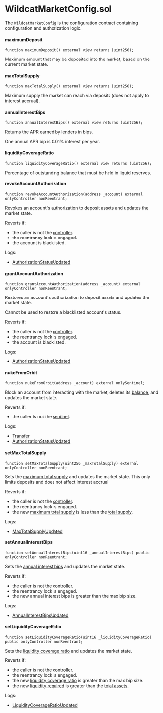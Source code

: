 # WildcatMarketConfig.sol

The `WildcatMarketConfig` is the configuration contract containing configuration and authorization logic.

#### maximumDeposit

```solidity
function maximumDeposit() external view returns (uint256);
```

Maximum amount that may be deposited into the market, based on the current market state.

#### maxTotalSupply

```solidity
function maxTotalSupply() external view returns (uint256);
```

Maximum supply the market can reach via deposits (does not apply to interest accrual).

#### annualInterestBips

```solidity
function annualInterestBips() external view returns (uint256);
```

Returns the APR earned by lenders in bips.

One annual APR bip is 0.01% interest per year.

#### liquidityCoverageRatio

```solidity
function liquidityCoverageRatio() external view returns (uint256);
```

Percentage of outstanding balance that must be held in liquid reserves.

#### revokeAccountAuthorization

```solidity
function revokeAccountAuthorization(address _account) external onlyController nonReentrant;
```

Revokes an account's authorization to deposit assets and updates the market state.

Reverts if:

* the caller is not the [controller](wildcatmarketbase.sol.md#controller).
* the reentrancy lock is engaged.
* the account is blacklisted.

Logs:

* [AuthorizationStatusUpdated](events.md#authorizationstatusupdated)

#### grantAccountAuthorization

```solidity
function grantAccountAuthorization(address _account) external onlyController nonReentrant;
```

Restores an account's authorization to deposit assets and updates the market state.

Cannot be used to restore a blacklisted account's status.

Reverts if:

* the caller is not the [controller](wildcatmarketbase.sol.md#controller).
* the reentrancy lock is engaged.
* the account is blacklisted.

Logs:

* [AuthorizationStatusUpdated](events.md#authorizationstatusupdated)

#### nukeFromOrbit

```solidity
function nukeFromOrbit(address _account) external onlySentinel;
```

Block an account from interacting with the market, deletes its [balance](wildcatmarkettoken.sol.md#balanceof), and updates the market state.

Reverts if:

* the caller is not the [sentinel](wildcatmarketbase.sol.md#sentinel).

Logs:

* [Transfer](events.md#transfer)
* [AuthorizationStatusUpdated](events.md#authorizationstatusupdated)

#### setMaxTotalSupply

```solidity
function setMaxTotalSupply(uint256 _maxTotalSupply) external onlyController nonReentrant;
```

Sets the [maximum total supply](wildcatmarketconfig.sol.md#maxtotalsupply) and updates the market state. This only limits deposits and does not affect interest accrual.

Reverts if:

* the caller is not the [controller](wildcatmarketbase.sol.md#controller).
* the reentrancy lock is engaged.
* the new [maximum total supply](wildcatmarketconfig.sol.md#maxtotalsupply) is less than the [total supply](wildcatmarkettoken.sol.md#totalsupply).

Logs:

* [MaxTotalSupplyUpdated](events.md#maxtotalsupplyupdated)

#### setAnnualInterestBips

```solidity
function setAnnualInterestBips(uint16 _annualInterestBips) public onlyController nonReentrant;
```

Sets the [annual interest bips](wildcatmarketconfig.sol.md#annualinterestbips) and updates the market state.

Reverts if:

* the caller is not the [controller](wildcatmarketbase.sol.md#controller).
* the reentrancy lock is engaged.
* the new annual interest bips is greater than the max bip size.

Logs:

* [AnnualInterestBipsUpdated](events.md#annualinterestbipsupdated)

#### setLiquidityCoverageRatio

```solidity
function setLiquidityCoverageRatio(uint16 _liquidityCoverageRatio) public onlyController nonReentrant;
```

Sets the [liquidity coverage ratio](wildcatmarketconfig.sol.md#liquiditycoverageratio) and updates the market state.

Reverts if:

* the caller is not the [controller](wildcatmarketbase.sol.md#controller).
* the reentrancy lock is engaged.
* the new [liquidity coverage ratio](wildcatmarketconfig.sol.md#liquiditycoverageratio) is greater than the max bip size.
* the new [liquidity required](wildcatmarketbase.sol.md#coverageliquidity) is greater than the [total assets](wildcatmarketbase.sol.md#totalassets).

Logs:

* [LiquidityCoverageRatioUpdated](events.md#liquiditycoverageratioupdated)
